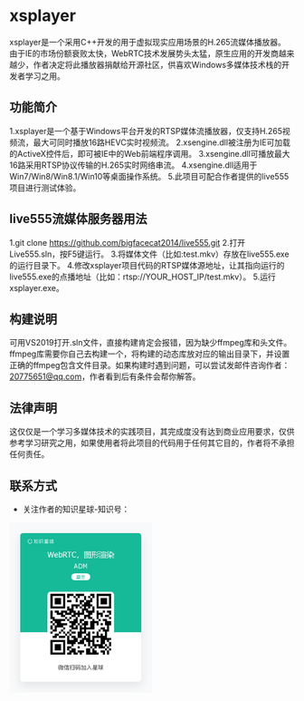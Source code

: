 # xsplayer
xsplayer是一个采用C++开发的用于虚拟现实应用场景的H.265流媒体播放器。
由于IE的市场份额衰败太快，WebRTC技术发展势头太猛，原生应用的开发商越来越少，作者决定将此播放器捐献给开源社区，供喜欢Windows多媒体技术栈的开发者学习之用。

## 功能简介
1.xsplayer是一个基于Windows平台开发的RTSP媒体流播放器，仅支持H.265视频流，最大可同时播放16路HEVC实时视频流。
2.xsengine.dll被注册为IE可加载的ActiveX控件后，即可被IE中的Web前端程序调用。
3.xsengine.dll可播放最大16路采用RTSP协议传输的H.265实时网络串流。
4.xsengine.dll适用于Win7/Win8/Win8.1/Win10等桌面操作系统。
5.此项目可配合作者提供的live555项目进行测试体验。

## live555流媒体服务器用法
1.git clone https://github.com/bigfacecat2014/live555.git
2.打开Live555.sln，按F5键运行。
3.将媒体文件（比如:test.mkv）存放在live555.exe的运行目录下。
4.修改xsplayer项目代码的RTSP媒体源地址，让其指向运行的live555.exe的点播地址（比如：rtsp://YOUR_HOST_IP/test.mkv）。
5.运行xsplayer.exe。

## 构建说明
可用VS2019打开.sln文件，直接构建肯定会报错，因为缺少ffmpeg库和头文件。
ffmpeg库需要你自己去构建一个，将构建的动态库放对应的输出目录下，并设置正确的ffmpeg包含文件目录。如果构建时遇到问题，可以尝试发邮件咨询作者：20775651@qq.com，作者看到后有条件会帮你解答。

## 法律声明
这仅仅是一个学习多媒体技术的实践项目，其完成度没有达到商业应用要求，仅供参考学习研究之用，如果使用者将此项目的代码用于任何其它目的，作者将不承担任何责任。

## 联系方式
 - 关注作者的知识星球-知识号：
 <img src=https://github.com/bigfacecat2014/xsplayer/blob/main/zsxq_github.png width=50% />
 